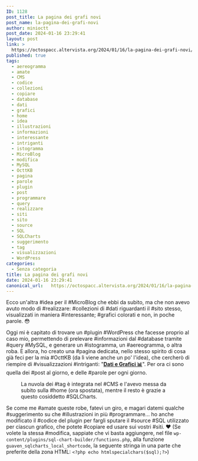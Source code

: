 ```yaml
---
ID: 1128
post_title: La pagina dei grafi novi
post_name: la-pagina-dei-grafi-novi
author: minioctt
post_date: 2024-01-16 23:29:41
layout: post
link: >
  https://octospacc.altervista.org/2024/01/16/la-pagina-dei-grafi-novi/
published: true
tags:
  - aereogramma
  - amate
  - CMS
  - codice
  - collezioni
  - copiare
  - database
  - dati
  - grafici
  - home
  - idea
  - illustrazioni
  - informazioni
  - interessante
  - intriganti
  - istogramma
  - MicroBlog
  - modifica
  - MySQL
  - OcttKB
  - pagina
  - parole
  - plugin
  - post
  - programmare
  - query
  - realizzare
  - siti
  - sito
  - source
  - SQL
  - SQLCharts
  - suggerimento
  - tag
  - visualizzazioni
  - WordPress
categories:
  - Senza categoria
title: La pagina dei grafi novi
date: 2024-01-16 23:29:41
canonical_url:   https://octospacc.altervista.org/2024/01/16/la-pagina-dei-grafi-novi/
---
```

<!-- wp:paragraph -->
<p>Ecco un'altra #idea per il #MicroBlog che ebbi da subito, ma che non avevo avuto modo di #realizzare: #collezioni di #dati riguardanti il #sito stesso, visualizzati in maniera #interessante; #grafici colorati e non, in poche parole. 😳️</p>
<!-- /wp:paragraph -->

<!-- wp:paragraph -->
<p>Oggi mi è capitato di trovare un #plugin #WordPress che facesse proprio al caso mio, permettendo di prelevare #informazioni dal #database tramite #query #MySQL, e generare un #istogramma, un #aereogramma, o altra roba. E allora, ho creato una #pagina dedicata, nello stesso spirito di cosa già feci per la mia #OcttKB (da lì viene anche un po' l'idea), che cercherò di riempire di #visualizzazioni #intriganti: "<a href="dati-e-grafici-%f0%9f%93%8a%ef%b8%8f/"><strong>Dati e Grafici 📊️</strong></a>". Per ora ci sono quella dei #post al giorno, e delle #parole per ogni giorno.</p>
<!-- /wp:paragraph -->

<!-- wp:paragraph -->
<p></p>
<!-- /wp:paragraph -->

<!-- wp:image {"id":1129,"sizeSlug":"full","linkDestination":"none"} -->
<figure class="wp-block-image size-full"><img src="{{site.cdnurl}}/assets/uploads/2024/01/image-6.png" alt="" class="wp-image-1129"/><figcaption class="wp-element-caption">La nuvola dei #tag è integrata nel #CMS e l'avevo messa da subito sulla #home (ora spostata), mentre il resto è grazie a questo cosiddetto #SQLCharts.</figcaption></figure>
<!-- /wp:image -->

<!-- wp:paragraph -->
<p></p>
<!-- /wp:paragraph -->

<!-- wp:paragraph -->
<p>Se come me #amate queste robe, fatevi un giro, e magari datemi qualche #suggerimento su che #illustrazioni in più #programmare... ho anche modificato il #codice del plugin per fargli sputare il #source #SQL utilizzato per ciascun grafico, che potete #copiare ed usare sui vostri #siti. ❤️ (Se volete la stessa #modifica, sappiate che vi basta aggiungere, nel file <code>wp-content/plugins/sql-chart-builder/functions.php</code>, alla funzione <code>guaven_sqlcharts_local_shortcode</code>, la seguente stringa in una parte che preferite della zona HTML: <code>&lt;?php echo htmlspecialchars($sql);?&gt;</code>)</p>
<!-- /wp:paragraph -->